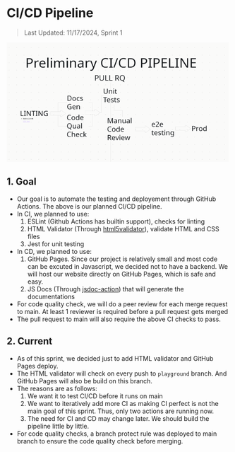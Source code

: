 # CI/CD Pipeline
> Last Updated: 11/17/2024, Sprint 1

![cicd.png](./cicd.png)
## 1. Goal
- Our goal is to automate the testing and deployement through GitHub Actions. The above is our planned CI/CD pipeline.
- In CI, we planned to use:
    1. ESLint (Github Actions has builtin support), checks for linting
    2. HTML Validator (Through [html5validator](https://github.com/marketplace/actions/html5-validator)), validate HTML and CSS files
    3. Jest for unit testing
- In CD, we planned to use:
    1. GitHub Pages. Since our project is relatively small and most code can be excuted in Javascript, we decided not to have a backend. We will host our website directly on GitHub Pages, which is safe and easy.
    2. JS Docs (Through [jsdoc-action](https://github.com/marketplace/actions/jsdoc-action)) that will generate the documentations
- For code quality check, we will do a peer review for each merge request to main. At least 1 reviewer is required before a pull request gets merged
- The pull request to main will also require the above CI checks to pass.

## 2. Current
- As of this sprint, we decided just to add HTML validator and GitHub Pages deploy.
- The HTML validator will check on every push to `playground` branch. And GitHub Pages will also be build on this branch.
- The reasons are as follows:
    1. We want it to test CI/CD before it runs on main
    2. We want to iteratively add more CI as making CI perfect is not the main goal of this sprint. Thus, only two actions are running now.
    3. The need for CI and CD may change later. We should build the pipeline little by little.
- For code quality checks, a branch protect rule was deployed to main branch to ensure the code quality check before merging.